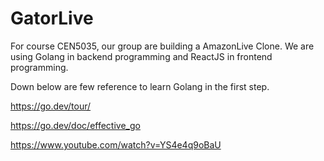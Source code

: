 # GatorLive
For course CEN5035, our group are building a AmazonLive Clone.
We are using Golang in backend programming and ReactJS in frontend programming.

Down below are few reference to learn Golang in the first step.

https://go.dev/tour/

https://go.dev/doc/effective_go

https://www.youtube.com/watch?v=YS4e4q9oBaU
